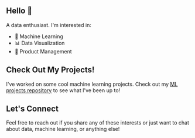 ## Hello 👋

A data enthusiast. I'm interested in:

- 🤖 Machine Learning
- 📊 Data Visualization
- 🚀 Product Management

## Check Out My Projects!
I've worked on some cool machine learning projects. Check out my [ML projects repository](https://github.com/Juanfra21/DS_Projects) to see what I've been up to!

## Let's Connect
Feel free to reach out if you share any of these interests or just want to chat about data, machine learning, or anything else!

<!--
**Juanfra21/Juanfra21** is a ✨ _special_ ✨ repository because its `README.md` (this file) appears on your GitHub profile.

Here are some ideas to get you started:

- 🔭 I’m currently working on ...
- 🌱 I’m currently learning ...
- 👯 I’m looking to collaborate on ...
- 🤔 I’m looking for help with ...
- 💬 Ask me about ...
- 📫 How to reach me: ...
- 😄 Pronouns: ...
- ⚡ Fun fact: ...
-->
